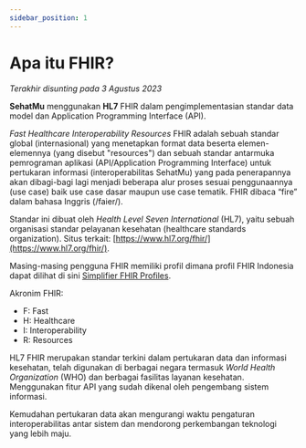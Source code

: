 ```yaml
---
sidebar_position: 1
---
```


# Apa itu FHIR?

_Terakhir disunting pada 3 Agustus 2023_

**SehatMu** menggunakan **HL7** FHIR dalam pengimplementasian standar data model dan Application Programming Interface (API).

_Fast Healthcare Interoperability Resources_ FHIR adalah sebuah standar global (internasional) yang menetapkan format data beserta elemen-elemennya (yang disebut "resources") dan sebuah standar antarmuka pemrograman aplikasi (API/Application Programming Interface) untuk pertukaran informasi (interoperabilitas SehatMu) yang pada penerapannya akan dibagi-bagi lagi menjadi beberapa alur proses sesuai penggunaannya (use case) baik use case dasar maupun use case tematik. FHIR dibaca “fire” dalam bahasa Inggris (/faier/).

Standar ini dibuat oleh _Health Level Seven International_ (HL7), yaitu sebuah organisasi standar pelayanan kesehatan (healthcare standards organization). Situs terkait: [https://www.hl7.org/fhir/](https://www.hl7.org/fhir/).

Masing-masing pengguna FHIR memiliki profil dimana profil FHIR Indonesia dapat dilihat di sini [Simplifier FHIR Profiles](https://www.hl7.org/fhir/).

Akronim FHIR:

- F: Fast
- H: Healthcare
- I: Interoperability
- R: Resources

HL7 FHIR merupakan standar terkini dalam pertukaran data dan informasi kesehatan, telah digunakan di berbagai negara termasuk _World Health Organization_ (WHO) dan berbagai fasilitas layanan kesehatan. Menggunakan fitur API yang sudah dikenal oleh pengembang sistem informasi.

Kemudahan pertukaran data akan mengurangi waktu pengaturan interoperabilitas antar sistem dan mendorong perkembangan teknologi yang lebih maju.
